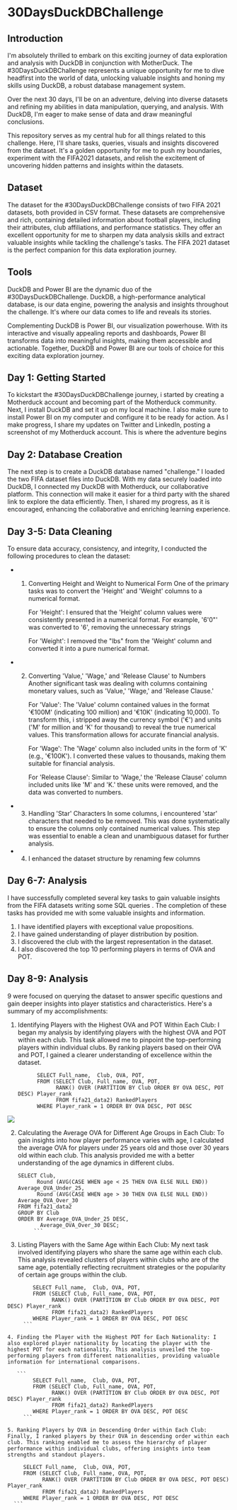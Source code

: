 # 30DaysDuckDBChallenge

## Introduction 
I'm absolutely thrilled to embark on this exciting journey of data exploration and analysis with DuckDB in conjunction with MotherDuck. The #30DaysDuckDBChallenge represents a unique opportunity for me to dive headfirst into the world of data, unlocking valuable insights and honing my skills using DuckDB, a robust database management system.

Over the next 30 days, I'll be on an adventure, delving into diverse datasets and refining my abilities in data manipulation, querying, and analysis. With DuckDB, I'm eager to make sense of data and draw meaningful conclusions.

This repository serves as my central hub for all things related to this challenge. Here, I'll share tasks, queries, visuals and insights discovered from the dataset. It's a golden opportunity for me to push my boundaries, experiment with the FIFA2021 datasets, and relish the excitement of uncovering hidden patterns and insights within the datasets.

## Dataset
The dataset for the #30DaysDuckDBChallenge consists of two FIFA 2021 datasets, both provided in CSV format. These datasets are comprehensive and rich, containing detailed information about football players, including their attributes, club affiliations, and performance statistics. They offer an excellent opportunity for me to sharpen my data analysis skills and extract valuable insights while tackling the challenge's tasks. The FIFA 2021 dataset is the perfect companion for this data exploration journey.

## Tools
DuckDB and Power BI are the dynamic duo of the #30DaysDuckDBChallenge. DuckDB, a high-performance analytical database, is our data engine, powering the analysis and insights throughout the challenge. It's where our data comes to life and reveals its stories.

Complementing DuckDB is Power BI, our visualization powerhouse. With its interactive and visually appealing reports and dashboards, Power BI transforms data into meaningful insights, making them accessible and actionable. Together, DuckDB and Power BI are our tools of choice for this exciting data exploration journey.

## Day 1: Getting Started 
To kickstart the #30DaysDuckDBChallenge journey, i started by creating a Motherduck account and becoming part of the Motherduck community. Next, I install DuckDB and set it up on my local machine. I also make sure to install Power BI on my computer and configure it to be ready for action. As I make progress, I share my updates on Twitter and LinkedIn, posting a screenshot of my Motherduck account. This is where the adventure begins

## Day 2: Database Creation 
The next step is to create a DuckDB database named "challenge." I loaded the two FIFA dataset files into DuckDB. With my data securely loaded into DuckDB, I connected my DuckDB with Motherduck, our collaborative platform. This connection will make it easier for a third party with the shared link to explore the data efficiently. Then, I shared my progress, as it is encouraged, enhancing the collaborative and enriching learning experience.

## Day 3-5: Data Cleaning 
To ensure data accuracy, consistency, and integrity, I conducted the following procedures to clean the dataset:
- 1. Converting Height and Weight to Numerical Form
      One of the primary tasks was to convert the 'Height' and 'Weight' columns to a numerical format.

     For 'Height': I ensured that the 'Height' column values were consistently presented in a numerical format. For example, '6'0"' was converted to '6', removing the unnecessary             strings

      For 'Weight': I removed the "lbs" from the 'Weight' column and converted it into a pure numerical format.

- 2. Converting 'Value,' 'Wage,' and 'Release Clause' to Numbers
      Another significant task was dealing with columns containing monetary values, such as 'Value,' 'Wage,' and 'Release Clause.'

      For 'Value': The 'Value' column contained values in the format '€100M' (indicating 100 million) and '€10K' (indicating 10,000). To transform this, i stripped away the currency           symbol ('€') and units ('M' for million and 'K' for thousand) to reveal the true numerical values. This transformation allows for accurate financial analysis.

      For 'Wage': The 'Wage' column also included units in the form of 'K' (e.g., '€100K'). I converted these values to thousands, making them suitable for financial analysis.

      For 'Release Clause': Similar to 'Wage,' the 'Release Clause' column included units like 'M' and 'K.' these units were removed, and the data was converted to numbers.

- 3. Handling 'Star' Characters
      In some columns, i encountered 'star' characters that needed to be removed. This was done systematically to ensure the columns only contained numerical values. This step was             essential to enable a clean and unambiguous dataset for further analysis.

- 4. I enhanced the dataset structure by renaming few columns

## Day 6-7: Analysis 

 I have successfully completed several key tasks to gain valuable insights from the FIFA datasets writing some SQL queries . The completion of these tasks has provided me with some valuable insights and information.
1. I have identified players with exceptional value propositions.
2. I have gained understanding of player distribution by position. 
3. I discovered the club with the largest representation in the dataset.
4. I also discovered the top 10 performing players in terms of OVA and POT. 

## Day 8-9: Analysis 
9 were focused on querying the dataset to answer specific questions and gain deeper insights into player statistics and characteristics. Here's a summary of my accomplishments:

1. Identifying Players with the Highest OVA and POT Within Each Club: I began my analysis by identifying players with the highest OVA and POT within each club. This task allowed me to pinpoint the top-performing players within individual clubs. By ranking players based on their OVA and POT, I gained a clearer understanding of excellence within the dataset.
  
   ```
         SELECT Full_name,  Club, OVA, POT,
         FROM (SELECT Club, Full_name, OVA, POT, 
               RANK() OVER (PARTITION BY Club ORDER BY OVA DESC, POT DESC) Player_rank 
               FROM fifa21_data2) RankedPlayers
         WHERE Player_rank = 1 ORDER BY OVA DESC, POT DESC
      ```
 ![](Row_Numbers.jpg)

2. Calculating the Average OVA for Different Age Groups in Each Club: To gain insights into how player performance varies with age, I calculated the average OVA for players under 25 years old and those over 30 years old within each club. This analysis provided me with a better understanding of the age dynamics in different clubs.

      
       SELECT Club,
             Round (AVG(CASE WHEN age < 25 THEN OVA ELSE NULL END)) Average_OVA_Under_25,
             Round (AVG(CASE WHEN age > 30 THEN OVA ELSE NULL END)) Average_OVA_Over_30
       FROM fifa21_data2
       GROUP BY Club
       ORDER BY Average_OVA_Under_25 DESC, 
	          Average_OVA_Over_30 DESC;
            ```

3. Listing Players with the Same Age within Each Club: My next task involved identifying players who share the same age within each club. This analysis revealed clusters of players within clubs who are of the same age, potentially reflecting recruitment strategies or the popularity of certain age groups within the club.

 ```
         SELECT Full_name,  Club, OVA, POT,
         FROM (SELECT Club, Full_name, OVA, POT, 
               RANK() OVER (PARTITION BY Club ORDER BY OVA DESC, POT DESC) Player_rank 
               FROM fifa21_data2) RankedPlayers
         WHERE Player_rank = 1 ORDER BY OVA DESC, POT DESC
      ```

4. Finding the Player with the Highest POT for Each Nationality: I also explored player nationality by locating the player with the highest POT for each nationality. This analysis unveiled the top-performing players from different nationalities, providing valuable information for international comparisons.

    ```
         SELECT Full_name,  Club, OVA, POT,
         FROM (SELECT Club, Full_name, OVA, POT, 
               RANK() OVER (PARTITION BY Club ORDER BY OVA DESC, POT DESC) Player_rank 
               FROM fifa21_data2) RankedPlayers
         WHERE Player_rank = 1 ORDER BY OVA DESC, POT DESC
      ```

5. Ranking Players by OVA in Descending Order within Each Club: Finally, I ranked players by their OVA in descending order within each club. This ranking enabled me to assess the hierarchy of player performance within individual clubs, offering insights into team strengths and standout players.

 ```
         SELECT Full_name,  Club, OVA, POT,
         FROM (SELECT Club, Full_name, OVA, POT, 
               RANK() OVER (PARTITION BY Club ORDER BY OVA DESC, POT DESC) Player_rank 
               FROM fifa21_data2) RankedPlayers
         WHERE Player_rank = 1 ORDER BY OVA DESC, POT DESC
      ```



